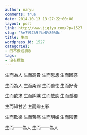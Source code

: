 ```yaml
---
author: nanyu
comments: true
date: 2014-10-13 13:27:22+00:00
layout: post
link: http://www.jiqiyu.com/?p=1527
slug: '%e7%94%9f%e8%80%8c'
title: 生而
wordpress_id: 1527
categories:
- 四不像或詩歌
tags:
- 沒有標籤
---
```


生而為人
生而高貴
生而思想
生而困惑

生而為人
生而柔弱
生而羞怯
生而好奇

生而欲求
生而妒嫉
生而敏感
生而孤獨

生而知甘苦
生而辨五彩

生而歡樂
生而苦痛
生而明媚
生而陰鬱

生而——為人
生而——為人


